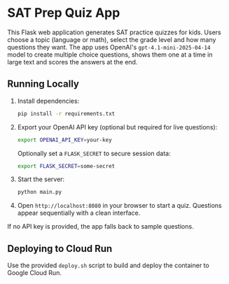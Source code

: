 # SAT Prep Quiz App

This Flask web application generates SAT practice quizzes for kids. Users
choose a topic (language or math), select the grade level and how many
questions they want. The app uses OpenAI's `gpt-4.1-mini-2025-04-14` model to
create multiple choice questions, shows them one at a time in large text and scores the
answers at the end.

## Running Locally

1. Install dependencies:
   ```bash
   pip install -r requirements.txt
   ```
2. Export your OpenAI API key (optional but required for live questions):
   ```bash
   export OPENAI_API_KEY=your-key
   ```
   Optionally set a `FLASK_SECRET` to secure session data:
   ```bash
   export FLASK_SECRET=some-secret
   ```
3. Start the server:
   ```bash
   python main.py
   ```
4. Open `http://localhost:8080` in your browser to start a quiz. Questions
   appear sequentially with a clean interface.

If no API key is provided, the app falls back to sample questions.

## Deploying to Cloud Run

Use the provided `deploy.sh` script to build and deploy the container to
Google Cloud Run.
